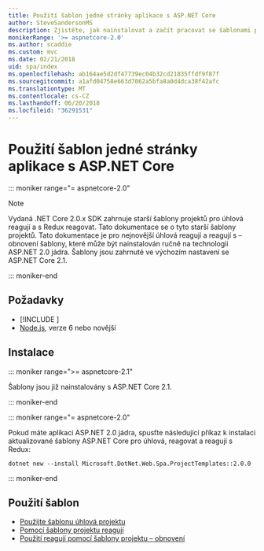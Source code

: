 ```yaml
---
title: Použití šablon jedné stránky aplikace s ASP.NET Core
author: SteveSandersonMS
description: Zjistěte, jak nainstalovat a začít pracovat se šablonami projektů ASP.NET Core jedné stránky aplikace (SPA).
monikerRange: '>= aspnetcore-2.0'
ms.author: scaddie
ms.custom: mvc
ms.date: 02/21/2018
uid: spa/index
ms.openlocfilehash: ab164ae5d2df47739ec04b32cd21835ffdf9f87f
ms.sourcegitcommit: a1afd04758e663d7062a5bfa8a0d4dca38f42afc
ms.translationtype: MT
ms.contentlocale: cs-CZ
ms.lasthandoff: 06/20/2018
ms.locfileid: "36291531"
---
```

# <a name="use-the-single-page-application-templates-with-aspnet-core"></a>Použití šablon jedné stránky aplikace s ASP.NET Core

::: moniker range="= aspnetcore-2.0"

> [!NOTE]
> Vydaná .NET Core 2.0.x SDK zahrnuje starší šablony projektů pro úhlová reagují a s Redux reagovat. Tato dokumentace se o tyto starší šablony projektů. Tato dokumentace je pro nejnovější úhlová reagují a reagují s – obnovení šablony, které může být nainstalován ručně na technologii ASP.NET 2.0 jádra. Šablony jsou zahrnuté ve výchozím nastavení se ASP.NET Core 2.1.

::: moniker-end

## <a name="prerequisites"></a>Požadavky

* [!INCLUDE [](~/includes/net-core-sdk-download-link.md)]
* [Node.js](https://nodejs.org), verze 6 nebo novější

## <a name="installation"></a>Instalace

::: moniker range=">= aspnetcore-2.1"

Šablony jsou již nainstalovány s ASP.NET Core 2.1.

::: moniker-end

::: moniker range="= aspnetcore-2.0"

Pokud máte aplikaci ASP.NET 2.0 jádra, spusťte následující příkaz k instalaci aktualizované šablony ASP.NET Core pro úhlová, reagovat a reagují s Redux:

```console
dotnet new --install Microsoft.DotNet.Web.Spa.ProjectTemplates::2.0.0
```

::: moniker-end

## <a name="use-the-templates"></a>Použití šablon

* [Použijte šablonu úhlová projektu](xref:spa/angular)
* [Pomocí šablony projektu reagují](xref:spa/react)
* [Použití reagují pomocí šablony projektu – obnovení](xref:spa/react-with-redux)
